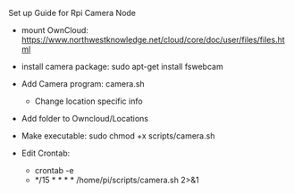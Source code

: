 Set up Guide for Rpi Camera Node

- mount OwnCloud: https://www.northwestknowledge.net/cloud/core/doc/user/files/files.html
- install camera package:
sudo apt-get install fswebcam
- Add Camera program: camera.sh

    - Change location specific info
- Add folder to Owncloud/Locations
- Make executable:  sudo chmod +x scripts/camera.sh
- Edit Crontab:
    - crontab -e
    - */15 * * * * /home/pi/scripts/camera.sh 2>&1